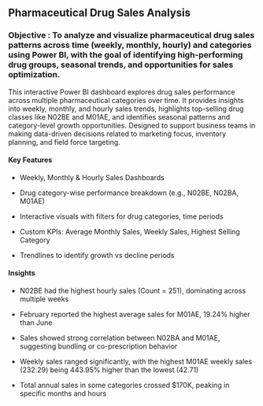 ## Pharmaceutical Drug Sales Analysis 

### Objective : To analyze and visualize pharmaceutical drug sales patterns across time (weekly, monthly, hourly) and categories using Power BI, with the goal of identifying high-performing drug groups, seasonal trends, and opportunities for sales optimization.

This interactive Power BI dashboard explores drug sales performance across multiple pharmaceutical categories over time. It provides insights into weekly, monthly, and hourly sales trends, highlights top-selling drug classes like N02BE and M01AE, and identifies seasonal patterns and category-level growth opportunities. Designed to support business teams in making data-driven decisions related to marketing focus, inventory planning, and field force targeting.
#### Key Features
- Weekly, Monthly & Hourly Sales Dashboards

- Drug category-wise performance breakdown (e.g., N02BE, N02BA, M01AE)

- Interactive visuals with filters for drug categories, time periods

- Custom KPIs: Average Monthly Sales, Weekly Sales, Highest Selling Category

- Trendlines to identify growth vs decline periods

#### Insights
- N02BE had the highest hourly sales (Count = 251), dominating across multiple weeks

- February reported the highest average sales for M01AE, 19.24% higher than June

- Sales showed strong correlation between N02BA and M01AE, suggesting bundling or co-prescription behavior

- Weekly sales ranged significantly, with the highest M01AE weekly sales (232.29) being 443.95% higher than the lowest (42.71)

- Total annual sales in some categories crossed $170K, peaking in specific months and hours

